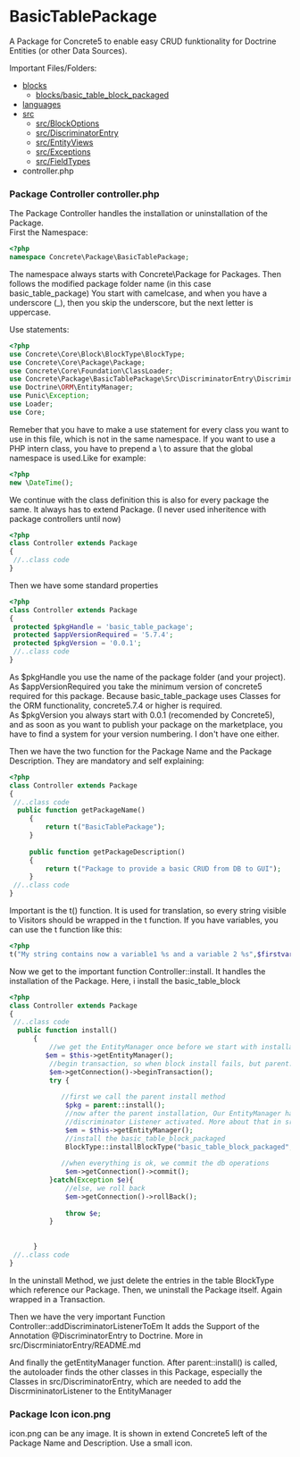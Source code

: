# BasicTablePackage
A Package for Concrete5 to enable easy CRUD funktionality for Doctrine Entities (or other Data Sources).

Important Files/Folders:

* [blocks](blocks/README.md)  
  * [blocks/basic_table_block_packaged](blocks/basic_table_block_packaged/README.md)  
* [languages](languages/README.md)  
* [src](src/README.md)  
  * [src/BlockOptions](src/BlockOptions/README.md)  
  * [src/DiscriminatorEntry](src/DiscriminatorEntry/README.md)  
  * [src/EntityViews](src/EntityViews/README.md)  
  * [src/Exceptions](src/Exceptions/README.md)  
  * [src/FieldTypes](src/FieldTypes/README.md)
*  controller.php
    
    
 ### Package Controller controller.php  
   The Package Controller handles the installation or uninstallation of the Package.  
   First the Namespace:
   ```php
<?php
namespace Concrete\Package\BasicTablePackage;
   ```
   The namespace always starts with Concrete\Package for Packages.
   Then follows the modified package folder name (in this case basic\_table\_package)
   You start with camelcase, and when you have a underscore (\_), then you skip the underscore, but the next letter is uppercase.  
   
   Use statements:  
```php
<?php
use Concrete\Core\Block\BlockType\BlockType;
use Concrete\Core\Package\Package;
use Concrete\Core\Foundation\ClassLoader;
use Concrete\Package\BasicTablePackage\Src\DiscriminatorEntry\DiscriminatorListener;
use Doctrine\ORM\EntityManager;
use Punic\Exception;
use Loader;
use Core;
```
   Remeber that you have to make a use statement for every class you want to use in this file,
   which is not in the same namespace. If you want to use a PHP intern class, you have to prepend a \\ to assure that the global namespace is used.Like for example:  
```php
<?php
new \DateTime();
``` 
   We continue with the class definition this is also for every package the same.
   It always has to extend Package. (I never used inheritence with package controllers until now)
   ```php
<?php
class Controller extends Package
{
    //..class code
}
   ```     
   Then we have some standard properties
   ```php
<?php
class Controller extends Package
{
    protected $pkgHandle = 'basic_table_package';
    protected $appVersionRequired = '5.7.4';
    protected $pkgVersion = '0.0.1';
    //..class code
 }
   ```
  As $pkgHandle you use the name of the package folder (and your project).  
  As $appVersionRequired you take the minimum version of concrete5 required for this package. Because basic_table_package uses Classes for the ORM functionality, concrete5.7.4 or higher is required.  
  As $pkgVersion you always start with 0.0.1 (recomended by Concrete5), and as soon as you want to publish your package on the marketplace, you have to find a system for your version numbering. I don't have one either.  
  
  Then we have the two function for the Package Name and the Package Description.
  They are mandatory and self explaining:
   ```php
<?php
class Controller extends Package
{
    //..class code
     public function getPackageName()
        {
            return t("BasicTablePackage");
        }
    
        public function getPackageDescription()
        {
            return t("Package to provide a basic CRUD from DB to GUI");
        }
    //..class code
 }
   ```
  Important is the t() function. It is used for translation, so every string visible to Visitors should be wrapped in the t function. If you have variables, you can use the t function like this:  
  ```php
  <?php
  t("My string contains now a variable1 %s and a variable 2 %s",$firstvariable, $secondvariable);
  ```
  
  Now we get to the important function Controller::install. It handles the installation of the Package. Here, i install the basic_table_block 
   ```php
<?php
class Controller extends Package
{
    //..class code
     public function install()
         {
             //we get the EntityManager once before we start with installation
            $em = $this->getEntityManager();
             //begin transaction, so when block install fails, but parent::install was successfully, you don't have to uninstall the package
             $em->getConnection()->beginTransaction();
             try {
                 
                //first we call the parent install method
                 $pkg = parent::install();
                 //now after the parent installation, Our EntityManager has the
                 //discriminator Listener activated. More about that in src/DiscriminatorEntry/README.md
                 $em = $this->getEntityManager();
                 //install the basic_table_block_packaged
                 BlockType::installBlockType("basic_table_block_packaged", $pkg);
     
                //when everything is ok, we commit the db operations
                 $em->getConnection()->commit();
             }catch(Exception $e){
                 //else, we roll back
                 $em->getConnection()->rollBack();
     
                 throw $e;
             }
     
     
         }
    //..class code
 }
   ```  
  In the uninstall Method, we just delete the entries in the table BlockType which reference our Package.
  Then, we uninstall the Package itself. Again wrapped in a Transaction.  
  
  Then we have the very important Function Controller::addDiscriminatorListenerToEm
  It adds the Support of the Annotation @DiscriminatorEntry to Doctrine. More in src/DiscrminiatorEntry/README.md
  
  And finally the getEntityManager function. After parent::install() is called, the autoloader finds the other classes in this Package, especially the Classes in src/DiscriminatorEntry, which are needed to add the DiscrmininatorListener to the EntityManager
  
 ### Package Icon icon.png
 icon.png can be any image. It is shown in extend Concrete5 left of the Package Name and Description. Use a small icon.